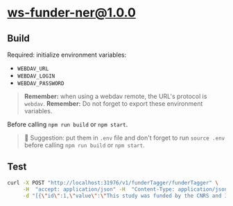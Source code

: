 # ws-funder-ner@1.0.0

## Build

Required: initialize environment variables:

- `WEBDAV_URL`
- `WEBDAV_LOGIN`
- `WEBDAV_PASSWORD`

> **Remember:** when using a webdav remote, the URL's protocol is `webdav`.
> **Remember:** Do not forget to export these environment variables.

Before calling `npm run build` or `npm start`.

> 📗 Suggestion: put them in `.env` file and don't forget to run `source .env`
> before calling `npm run build` or `npm start`.

## Test

```bash
curl -X POST "http://localhost:31976/v1/funderTagger/funderTagger" \
     -H  "accept: application/json" -H  "Content-Type: application/json" \
     -d "[{\"id\":1,\"value\":\"This study was funded by the CNRS and INIST.\"}]"
```
